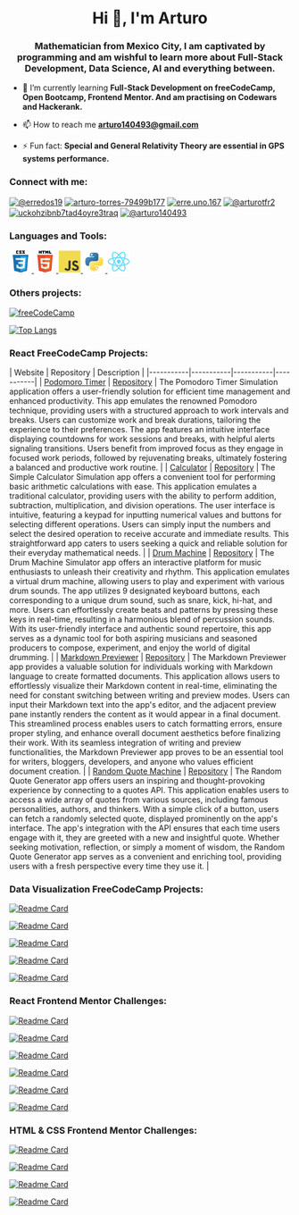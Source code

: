 <h1 align="center">Hi 👋, I'm Arturo</h1>
<h3 align="center">Mathematician from Mexico City, I am captivated by programming and am wishful to learn more about Full-Stack Development, Data Science, AI and everything between.</h3>

- 🌱 I’m currently learning **Full-Stack Development on freeCodeCamp, Open Bootcamp, Frontend Mentor. And am practising on Codewars and Hackerank.**

- 📫 How to reach me **arturo140493@gmail.com**

- ⚡ Fun fact: **Special and General Relativity Theory are essential in GPS systems performance.**

<h3 align="left">Connect with me:</h3>
<p align="left">
<a href="https://twitter.com/@erredos19" target="blank"><img align="center" src="https://raw.githubusercontent.com/rahuldkjain/github-profile-readme-generator/master/src/images/icons/Social/twitter.svg" alt="@erredos19" height="30" width="40" /></a>
<a href="https://linkedin.com/in/arturo-torres-79499b177" target="blank"><img align="center" src="https://raw.githubusercontent.com/rahuldkjain/github-profile-readme-generator/master/src/images/icons/Social/linked-in-alt.svg" alt="arturo-torres-79499b177" height="30" width="40" /></a>
<a href="https://fb.com/erre.uno.167" target="blank"><img align="center" src="https://raw.githubusercontent.com/rahuldkjain/github-profile-readme-generator/master/src/images/icons/Social/facebook.svg" alt="erre.uno.167" height="30" width="40" /></a>
<a href="https://instagram.com/arturotfr2/" target="blank"><img align="center" src="https://raw.githubusercontent.com/rahuldkjain/github-profile-readme-generator/master/src/images/icons/Social/instagram.svg" alt="@arturotfr2" height="30" width="40" /></a>
<a href="https://www.youtube.com/channel/UCkoHZIbNb7TAd4OYre3TraQ" target="blank"><img align="center" src="https://raw.githubusercontent.com/rahuldkjain/github-profile-readme-generator/master/src/images/icons/Social/youtube.svg" alt="uckohzibnb7tad4oyre3traq" height="30" width="40" /></a>
<a href="https://www.hackerrank.com/arturo140493" target="blank"><img align="center" src="https://raw.githubusercontent.com/rahuldkjain/github-profile-readme-generator/master/src/images/icons/Social/hackerrank.svg" alt="@arturo140493" height="30" width="40" /></a>
</p>

<h3 align="left">Languages and Tools:</h3>
<p align="left"> <a href="https://www.w3schools.com/css/" target="_blank" rel="noreferrer"> <img src="https://raw.githubusercontent.com/devicons/devicon/master/icons/css3/css3-original-wordmark.svg" alt="css3" width="40" height="40"/> </a> <a href="https://www.w3.org/html/" target="_blank" rel="noreferrer"> <img src="https://raw.githubusercontent.com/devicons/devicon/master/icons/html5/html5-original-wordmark.svg" alt="html5" width="40" height="40"/> </a> <a href="https://developer.mozilla.org/en-US/docs/Web/JavaScript" target="_blank" rel="noreferrer"> <img src="https://raw.githubusercontent.com/devicons/devicon/master/icons/javascript/javascript-original.svg" alt="javascript" width="40" height="40"/> </a> <a href="https://www.python.org" target="_blank" rel="noreferrer"> <img src="https://raw.githubusercontent.com/devicons/devicon/master/icons/python/python-original.svg" alt="python" width="40" height="40"/> </a> <a href="https://react.dev/" target="_blank" rel="noreferrer"> <img src="https://raw.githubusercontent.com/devicons/devicon/master/icons/react/react-original.svg" alt="sass" width="40" height="40"/> </a> </p>
<h3 aling="left"> Others projects: </h3>
<a href="https://www.freecodecamp.org/Arturo1493" target="_blank" rel="noreferrer"> <img src="https://gists.rawgit.com/Deftwun/e3756a8b518cbb354425/raw/6584db8babd6cbc4ecb35ed36f0d184a506b979e/free-code-camp-logo.svg" alt="freeCodeCamp" width="40" height="40"/> </a> </p>

[![Top Langs](https://github-readme-stats.vercel.app/api/top-langs/?username=arturo9314&layout=compact)](https://github.com/Arturo9314)

<h3 aling="left"> React FreeCodeCamp Projects: </h3>

| Website | Repository | Description |
|-----------|-----------|-----------|-----------|
| [Podomoro Timer](https://arturo9314.github.io/PomodoroClock-FCC-05/)    | [Repository](https://github.com/Arturo9314/PomodoroClock-FCC-05)    |   The Pomodoro Timer Simulation application offers a user-friendly solution for efficient time management and enhanced productivity. This app emulates the renowned Pomodoro technique, providing users with a structured approach to work intervals and breaks. Users can customize work and break durations, tailoring the experience to their preferences. The app features an intuitive interface displaying countdowns for work sessions and breaks, with helpful alerts signaling transitions. Users benefit from improved focus as they engage in focused work periods, followed by rejuvenating breaks, ultimately fostering a balanced and productive work routine.  |
| [Calculator](https://arturo9314.github.io/Calculator-FCC-04/)   | [Repository](https://github.com/Arturo9314/Calculator-FCC-04)    | The Simple Calculator Simulation app offers a convenient tool for performing basic arithmetic calculations with ease. This application emulates a traditional calculator, providing users with the ability to perform addition, subtraction, multiplication, and division operations. The user interface is intuitive, featuring a keypad for inputting numerical values and buttons for selecting different operations. Users can simply input the numbers and select the desired operation to receive accurate and immediate results. This straightforward app caters to users seeking a quick and reliable solution for their everyday mathematical needs. |
| [Drum Machine](https://arturo9314.github.io/Drum-Machine-FCC-03/)    | [Repository](https://github.com/Arturo9314/Drum-Machine-FCC-03)    | The Drum Machine Simulator app offers an interactive platform for music enthusiasts to unleash their creativity and rhythm. This application emulates a virtual drum machine, allowing users to play and experiment with various drum sounds. The app utilizes 9 designated keyboard buttons, each corresponding to a unique drum sound, such as snare, kick, hi-hat, and more. Users can effortlessly create beats and patterns by pressing these keys in real-time, resulting in a harmonious blend of percussion sounds. With its user-friendly interface and authentic sound repertoire, this app serves as a dynamic tool for both aspiring musicians and seasoned producers to compose, experiment, and enjoy the world of digital drumming. |
| [Markdown Previewer](https://arturo9314.github.io/Arturo9314-Markdown-Previewer-FCC-02/)    | [Repository](https://github.com/Arturo9314/Arturo9314-Markdown-Previewer-FCC-02)    | The Markdown Previewer app provides a valuable solution for individuals working with Markdown language to create formatted documents. This application allows users to effortlessly visualize their Markdown content in real-time, eliminating the need for constant switching between writing and preview modes. Users can input their Markdown text into the app's editor, and the adjacent preview pane instantly renders the content as it would appear in a final document. This streamlined process enables users to catch formatting errors, ensure proper styling, and enhance overall document aesthetics before finalizing their work. With its seamless integration of writing and preview functionalities, the Markdown Previewer app proves to be an essential tool for writers, bloggers, developers, and anyone who values efficient document creation. | 
| [Random Quote Machine](https://arturo9314.github.io/Random-Quote-Machine-FCC/)   | [Repository](https://github.com/Arturo9314/Random-Quote-Machine-FCC)    | The Random Quote Generator app offers users an inspiring and thought-provoking experience by connecting to a quotes API. This application enables users to access a wide array of quotes from various sources, including famous personalities, authors, and thinkers. With a simple click of a button, users can fetch a randomly selected quote, displayed prominently on the app's interface. The app's integration with the API ensures that each time users engage with it, they are greeted with a new and insightful quote. Whether seeking motivation, reflection, or simply a moment of wisdom, the Random Quote Generator app serves as a convenient and enriching tool, providing users with a fresh perspective every time they use it. | 

<h3 aling="left"> Data Visualization FreeCodeCamp Projects: </h3>

[![Readme Card](https://github-readme-stats.vercel.app/api/pin/?username=Arturo9314&repo=10-FCC-DV-Treemap)](https://github.com/Arturo9314/10-FCC-DV-Treemap)

[![Readme Card](https://github-readme-stats.vercel.app/api/pin/?username=Arturo9314&repo=09-FCC-DV-Choropleth)](https://github.com/Arturo9314/09-FCC-DV-Choropleth)

[![Readme Card](https://github-readme-stats.vercel.app/api/pin/?username=Arturo9314&repo=08-FCC-DV-Heat-Map)](https://github.com/Arturo9314/08-FCC-DV-Heat-Map)

[![Readme Card](https://github-readme-stats.vercel.app/api/pin/?username=Arturo9314&repo=07-FCC-DV-Scatterplot)](https://github.com/Arturo9314/07-FCC-DV-Scatterplot)

[![Readme Card](https://github-readme-stats.vercel.app/api/pin/?username=Arturo9314&repo=06-FCC-VD-Bar-Chart)](https://github.com/Arturo9314/06-FCC-VD-Bar-Chart)

<h3 aling="left"> React Frontend Mentor Challenges: </h3>

[![Readme Card](https://github-readme-stats.vercel.app/api/pin/?username=Arturo9314&repo=13-FM-Rock-Paper-Scissors
)](https://github.com/Arturo9314/13-FM-Rock-Paper-Scissors
)

[![Readme Card](https://github-readme-stats.vercel.app/api/pin/?username=Arturo9314&repo=12-FM-Space-Tourism
)](https://github.com/Arturo9314/12-FM-Space-Tourism
)

[![Readme Card](https://github-readme-stats.vercel.app/api/pin/?username=Arturo9314&repo=11-FM-Rest-Countries-API)](https://github.com/Arturo9314/11-FM-Rest-Countries-API)

[![Readme Card](https://github-readme-stats.vercel.app/api/pin/?username=Arturo9314&repo=10-FM-Calculator)](https://github.com/Arturo9314/10-FM-Calculator)

[![Readme Card](https://github-readme-stats.vercel.app/api/pin/?username=Arturo9314&repo=09-FM-Age-Calculator)](https://github.com/Arturo9314/09-FM-Age-Calculator)

[![Readme Card](https://github-readme-stats.vercel.app/api/pin/?username=Arturo9314&repo=08-FM-Advice-Generator)](https://github.com/Arturo9314/08-FM-Advice-Generator)

<h3 aling="left"> HTML & CSS Frontend Mentor Challenges: </h3>

[![Readme Card](https://github-readme-stats.vercel.app/api/pin/?username=Arturo9314&repo=07-FM-Easybank-Page)](https://github.com/Arturo9314/07-FM-Easybank-Page)

[![Readme Card](https://github-readme-stats.vercel.app/api/pin/?username=Arturo9314&repo=05-FM-Sunny-Side-Page)](https://github.com/Arturo9314/05-FM-Sunny-Side-Page)

[![Readme Card](https://github-readme-stats.vercel.app/api/pin/?username=Arturo9314&repo=03-FM-NFT-Card-Component-Main)](https://github.com/Arturo9314/03-FM-NFT-Card-Component-Main)

[![Readme Card](https://github-readme-stats.vercel.app/api/pin/?username=Arturo9314&repo=02-FM-Intro-component-with-sign-up-form)](https://github.com/Arturo9314/02-FM-Intro-component-with-sign-up-form)
